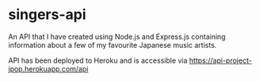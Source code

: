 # singers-api
An API that I have created using Node.js and Express.js containing information about a few of my favourite Japanese music artists.

API has been deployed to Heroku and is accessible via https://api-project-jpop.herokuapp.com/api
